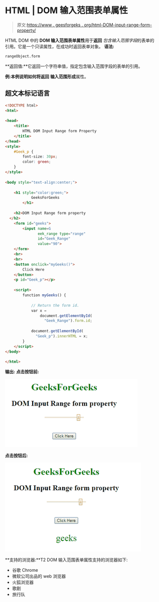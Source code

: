 # HTML | DOM 输入范围表单属性

> 原文:[https://www . geesforgeks . org/html-DOM-input-range-form-property/](https://www.geeksforgeeks.org/html-dom-input-range-form-property/)

HTML DOM 中的 **DOM 输入范围表单属性**用于**返回** *包含输入范围字段*的表单的引用。它是一个只读属性，在成功时返回表单对象。
**语法:**

```html
rangeObject.form
```

**返回值:**它返回一个字符串值，指定包含输入范围字段的表单的引用。

**例:**本例说明如何将**返回** **输入范围形成**属性。

## 超文本标记语言

```html
<!DOCTYPE html>
<html>

<head>
    <title>
        HTML DOM Input Range form Property
    </title>
</head>
<style>
    #Geek_p {
        font-size: 30px;
        color: green;
    }
</style>

<body style="text-align:center;">

    <h1 style="color:green;">
            GeeksForGeeks
        </h1>

    <h2>DOM Input Range form property
  </h2>
    <form id="geeks">
        <input name=G
               eek_range type="range"
               id="Geek_Range"
               value="90">
    </form>
    <br>
    <br>
    <button onclick="myGeeks()">
        Click Here
    </button>
    <p id="Geek_p"></p>

    <script>
        function myGeeks() {

            // Return the form id.
            var x =
                document.getElementById(
                  "Geek_Range").form.id;

            document.getElementById(
              "Geek_p").innerHTML = x;
        }
    </script>
</body>

</html>
```

**输出:**
**点击按钮前:**

![](img/f66a96f88f95ddb7e56dc5090e285f3b.png)

**点击按钮后:**

![](img/cf87220d2d9fa4bb95a0b10b39024f51.png)

**支持的浏览器:**T2 DOM 输入范围表单属性支持的浏览器如下:

*   谷歌 Chrome
*   微软公司出品的 web 浏览器
*   火狐浏览器
*   歌剧
*   旅行队